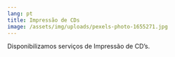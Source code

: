```yaml
---
lang: pt
title: Impressão de CDs
image: /assets/img/uploads/pexels-photo-1655271.jpg
---
```

Disponibilizamos serviços de Impressão de CD’s.
